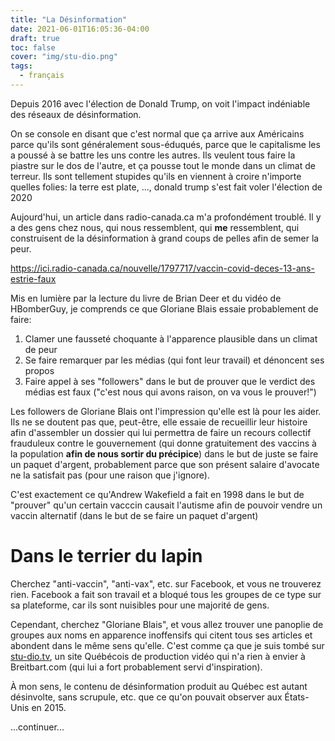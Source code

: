 ```yaml
---
title: "La Désinformation"
date: 2021-06-01T16:05:36-04:00
draft: true
toc: false
cover: "img/stu-dio.png"
tags:
  - français
---
```


Depuis 2016 avec l'élection de Donald Trump, on voit l'impact indéniable des réseaux de désinformation.

On se console en disant que c'est normal que ça arrive aux Américains parce qu'ils sont généralement
sous-éduqués, parce que le capitalisme les a poussé à se battre les uns contre les autres. Ils veulent tous
faire la piastre sur le dos de l'autre, et ça pousse tout le monde dans un climat de terreur. Ils sont
tellement stupides qu'ils en viennent à croire n'importe quelles folies: la terre est plate, ..., donald trump
s'est fait voler l'élection de 2020

Aujourd'hui, un article dans radio-canada.ca m'a profondément troublé. Il y a des gens chez nous, qui nous
ressemblent, qui **me** ressemblent, qui construisent de la désinformation à grand coups de pelles afin de
semer la peur.

https://ici.radio-canada.ca/nouvelle/1797717/vaccin-covid-deces-13-ans-estrie-faux

Mis en lumière par la lecture du livre de Brian Deer et du vidéo de HBomberGuy, je comprends ce que Gloriane
Blais essaie probablement de faire:

1. Clamer une fausseté choquante à l'apparence plausible dans un climat de peur
1. Se faire remarquer par les médias (qui font leur travail) et dénoncent ses propos
1. Faire appel à ses "followers" dans le but de prouver que le verdict des médias est faux ("c'est nous qui
   avons raison, on va vous le prouver!")


Les followers de Gloriane Blais ont l'impression qu'elle est là pour les aider. Ils ne se doutent pas que,
peut-être, elle essaie de recueillir leur histoire afin d'assembler un dossier qui lui permettra de
faire un recours collectif frauduleux contre le gouvernement (qui donne gratuitement des vaccins à la
population **afin de nous sortir du précipice**) dans le but de juste se faire un paquet d'argent,
probablement parce que son présent salaire d'avocate ne la satisfait pas (pour une raison que j'ignore).

C'est exactement ce qu'Andrew Wakefield a fait en 1998 dans le but de "prouver" qu'un certain vacccin causait
l'autisme afin de pouvoir vendre un vaccin alternatif (dans le but de se faire un paquet d'argent)

# Dans le terrier du lapin

Cherchez "anti-vaccin", "anti-vax", etc. sur Facebook, et vous ne trouverez rien. Facebook a fait son travail
et a bloqué tous les groupes de ce type sur sa plateforme, car ils sont nuisibles pour une majorité de gens.

Cependant, cherchez "Gloriane Blais", et vous allez trouver une panoplie de groupes aux noms en apparence
inoffensifs qui citent tous ses articles et abondent dans le même sens qu'elle. C'est comme ça que je suis
tombé sur [stu-dio.tv](https://stu-dio.tv), un site Québécois de production vidéo qui n'a rien à envier à
Breitbart.com (qui lui a fort probablement servi d'inspiration).

À mon sens, le contenu de désinformation produit au Québec est autant désinvolte, sans scrupule, etc. que ce
qu'on pouvait observer aux États-Unis en 2015.

...continuer...
